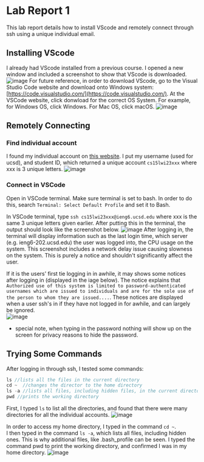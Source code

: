 # Lab Report 1

This lab report details how to install VScode and remotely connect through ssh using a unique individual email.

## Installing VScode
I already had VScode installed from a previous course. I opened a new window and included a screenshot to show that VScode is downloaded.
![image](https://user-images.githubusercontent.com/40574565/212200682-ea5b093d-5db3-4f5a-90a4-8351ab66ca7b.png)
For future reference, in order to download VScode, go to the Visual Studio Code website and download onto Windows system: [https://code.visualstudio.com/](https://code.visualstudio.com/).
At the VSCode website, click donwload for the correct OS System. For example, for Windows OS, click Windows. For Mac OS, click macOS.
![image](https://user-images.githubusercontent.com/40574565/215368551-96e96f06-22bb-498f-8dae-092ef74bc297.png)



## Remotely Connecting

### Find individual account
I found my individual account on [this website](https://sdacs.ucsd.edu/~icc/index.php). I put my username (used for ucsd), and student ID, which returned a unique account `cs15lwi23xxx` where xxx is 3 unique letters.
![image](https://user-images.githubusercontent.com/40574565/212200501-0bf06847-ea46-48dc-8f98-b7c3cc7a7771.png)

### Connect in VSCode
Open in VSCode terminal. Make sure terminal is set to bash. In order to do this, search `Terminal: Select Default Profile` and set it to Bash. 

In VSCode terminal, type `ssh cs15lwi23xxx@ieng6.ucsd.edu` where xxx is the same 3 unique letters given earlier. After putting this in the terminal, the output should look like the screenshot below. 
![image](https://user-images.githubusercontent.com/40574565/215428397-fc003736-63ad-4e1f-a51d-fe99ce46c0b8.png)
After logging in, the terminal will display information such as the last login time, which server (e.g. ieng6-202.ucsd.edu) the user was logged into, the CPU usage on the system. This screenshot includes a network delay issue causing slowness on the system. This is purely a notice and shouldn't significantly affect the user.

If it is the users' first tie logging in in awhile, it may shows some notices after logging in (displayed in the iage below). The notice explains that `Authorized use of this system is limited to password-authenticated usernames which are issued to individuals and are for the sole use of the person to whom they are issued....`. These notices are displayed when a user ssh's in if they have not logged in for awhile, and can largely be ignored.  
![image](https://user-images.githubusercontent.com/40574565/212201442-09546375-bafc-49a6-bad9-6771f58772d4.png)
* special note, when typing in the password nothing will show up on the screen for privacy reasons to hide the password.

## Trying Some Commands
After logging in through ssh, I tested some commands:
```java
ls //lists all the files in the current directory
cd ~  //changes the director to the home directory
ls -a //lists all files, including hidden files, in the current directory
pwd //prints the working directory
```

First, I typed `ls` to list all the directories, and found that there were many directories for all the individual accounts. 
![image](https://user-images.githubusercontent.com/40574565/215430115-ada8db02-fd5a-4516-9da9-ad48f660ef49.png)

In order to access my home directory, I typed in the command `cd ~`.  
I then typed in the command `ls -a`, which lists all files, including hidden ones. This is why additional files, like .bash_profile can be seen. 
I typed the command pwd to print the working directory, and confirmed I was in my home directory.
![image](https://user-images.githubusercontent.com/40574565/215430193-60667549-91e4-464e-ad8a-df964bf5a059.png)






